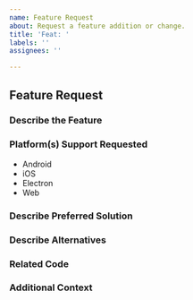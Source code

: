 ```yaml
---
name: Feature Request
about: Request a feature addition or change.
title: 'Feat: '
labels: ''
assignees: ''

---
```


## Feature Request
<!-- NOTE: Leave these checkboxes EMPTY until after the issue is created. Once the issue is created, check one or more boxes in the below sections. Note that certain features may not be supported on some platforms (i.e. no web API is available, etc.) -->

### Describe the Feature
<!-- A clear and concise description of what the feature request is. Please include if your feature request is related to a problem. -->

### Platform(s) Support Requested
<!-- Please remove all items that are not relevant. -->

- Android
- iOS
- Electron
- Web

### Describe Preferred Solution
<!-- A clear and concise description of what you want to happen. -->

### Describe Alternatives
<!-- A clear and concise description of any alternative solutions or features you've considered. -->

### Related Code
<!-- If you are able to illustrate the feature request with an example, please provide a sample application via an online code collaborator such as [StackBlitz](https://stackblitz.com), or [GitHub](https://github.com). -->

### Additional Context
<!-- List any other information that is relevant to your issue. Stack traces, related issues, suggestions on how to add, use case, Stack Overflow links, forum links, screenshots, OS if applicable, etc. -->
